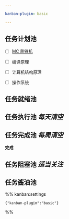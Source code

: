 ```yaml
---

kanban-plugin: basic

---
```


## 任务计划池

- [ ] [MC 刷铁机](../随笔/MC%20刷铁机.md)
- [ ] 编译原理
- [ ] 计算机结构原理
- [ ] 操作系统


## 任务就绪池



## 任务执行池 *每天清空*



## 任务完成池 *每周清空*

**完成**


## 任务阻塞池 *适当关注*



## 任务酱油池





%% kanban:settings
```
{"kanban-plugin":"basic"}
```
%%